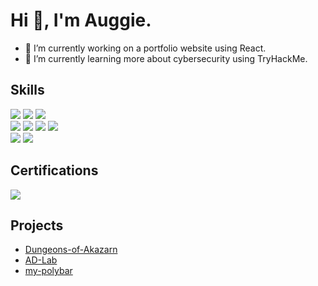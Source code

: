 # Hi 👋, I'm Auggie.
- 🔭 I’m currently working on a portfolio website using React.
- 🌱 I’m currently learning more about cybersecurity using TryHackMe.
<!--
## Skills

| Skill                                         | Associated Project         |
|-----------------------------------------------|----------------------------|
| SIEM Implementation and Log Analysis          | <a href="https://github.com/augzz/AD_Detection_Lab">AD_Detection_Lab</a>|
| Network Traffic Monitoring and Attack Detection | <a href="https://github.com/augzz/AD_Detection_Lab">AD_Detection_Lab</a>|
| Scripting | <a href="https://github.com/augzz/my_polybar">my_polybar</a>|
-->
## Skills
<div>
    <img src="https://img.shields.io/badge/-Wireshark-1679A7?&style=for-the-badge&logo=Wireshark&logoColor=white" />
    <img src="https://img.shields.io/badge/-Splunk-000000?&style=for-the-badge&logo=Splunk&logoColor=white" />
    <img src="https://img.shields.io/badge/Unity-100000?style=for-the-badge&logo=unity&logoColor=white" />
</div>
<div>
    <img src="https://img.shields.io/badge/Python-FFD43B?style=for-the-badge&logo=python&logoColor=blue" />
    <img src="https://img.shields.io/badge/-C%23-239120?&style=for-the-badge&logo=csharp&logoColor=white" />
    <img src="https://img.shields.io/badge/-Bash-4EAA25?&style=for-the-badge&logo=GNU%20Bash&logoColor=white" />
    <img src="https://img.shields.io/badge/powershell-5391FE?style=for-the-badge&logo=powershell&logoColor=white" />
</div>
<div>
    <img src="https://img.shields.io/badge/Linux-FCC624?style=for-the-badge&logo=linux&logoColor=black" />
    <img src="https://img.shields.io/badge/Windows-0078D6?style=for-the-badge&logo=windows&logoColor=white" />
</div>

## Certifications
<div>
    <a href="https://www.credly.com/earner/earned/badge/20367d10-c4ce-4cb2-b881-26107b6b8570">
        <img src="https://img.shields.io/badge/-Security%2B-FF0000?&style=for-the-badge&logo=CompTIA&logoColor=white" />
    </a>
</div>

## Projects 
-  <a href="https://github.com/augzz/Dungeons-of-Akazarn">Dungeons-of-Akazarn</a>
-  <a href="https://github.com/augzz/AD-Lab">AD-Lab</a>
-  <a href="https://github.com/augzz/my-polybar">my-polybar</a>


<!--
**augzz/augzz** is a ✨ _special_ ✨ repository because its `README.md` (this file) appears on your GitHub profile.

Here are some ideas to get you started:

- 🔭 I’m currently working on ...
- 🌱 I’m currently learning ...
- 👯 I’m looking to collaborate on ...
- 🤔 I’m looking for help with ...
- 💬 Ask me about ...
- 📫 How to reach me: ...
- 😄 Pronouns: ...
- ⚡ Fun fact: ...
-->
